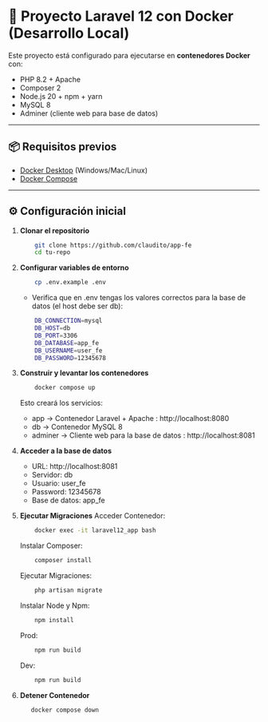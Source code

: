 # 🚀 Proyecto Laravel 12 con Docker (Desarrollo Local)

Este proyecto está configurado para ejecutarse en **contenedores Docker** con:

- PHP 8.2 + Apache
- Composer 2
- Node.js 20 + npm + yarn
- MySQL 8
- Adminer (cliente web para base de datos)

---

## 📦 Requisitos previos

- [Docker Desktop](https://www.docker.com/products/docker-desktop/) (Windows/Mac/Linux)
- [Docker Compose](https://docs.docker.com/compose/)

---

## ⚙️ Configuración inicial

1. **Clonar el repositorio**

    ```bash
        git clone https://github.com/claudito/app-fe
        cd tu-repo
    ```

2. **Configurar variables de entorno**

    ```bash
        cp .env.example .env
    ```

    - Verifica que en .env tengas los valores correctos para la base de datos (el host debe ser db):
    ```bash
        DB_CONNECTION=mysql
        DB_HOST=db
        DB_PORT=3306
        DB_DATABASE=app_fe
        DB_USERNAME=user_fe
        DB_PASSWORD=12345678
    ```

3. **Construir y levantar los contenedores**

    ```bash
        docker compose up
    ```

    Esto creará los servicios:
     - app → Contenedor Laravel + Apache : http://localhost:8080
     - db → Contenedor MySQL 8
     - adminer → Cliente web para la base de datos : http://localhost:8081

4. **Acceder a la base de datos**
    - URL: http://localhost:8081
    - Servidor: db
    - Usuario: user_fe
    - Password: 12345678
    - Base de datos: app_fe
  
5.  **Ejecutar Migraciones**
   Acceder Contenedor:
    ```bash
        docker exec -it laravel12_app bash
    ```

    Instalar Composer:
    ```bash
        composer install
    ```

    Ejecutar Migraciones:
    ```bash
        php artisan migrate
    ```

    Instalar Node y Npm:
    ```bash
        npm install
    ```

    Prod:
    ```bash
        npm run build
    ```

    Dev:
    ```bash
        npm run build
    ```

6.  **Detener Contenedor**
    ```bash
       docker compose down
    ```